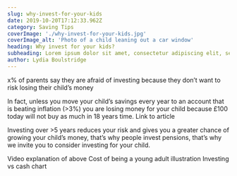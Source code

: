 ```yaml
---
slug: why-invest-for-your-kids
date: 2019-10-20T17:12:33.962Z
category: Saving Tips
coverImage: './why-invest-for-your-kids.jpg'
coverImage_alt: 'Photo of a child leaning out a car window'
heading: Why invest for your kids?
subheading: Lorem ipsum dolor sit amet, consectetur adipiscing elit, sed do eiusmod tempor incididunt labore.
author: Lydia Boulstridge
---
```


x% of parents say they are afraid of investing because they don’t want to risk losing their child’s money

In fact, unless you move your child’s savings every year to an account that is beating inflation (>3%) you are losing money for your child because £100 today will not buy as much in 18 years time. Link to article

Investing over >5 years reduces your risk and gives you a greater chance of growing your child’s money, that’s why people invest pensions, that’s why we invite you to consider investing for your child.

Video explanation of above
Cost of being a young adult illustration
Investing vs cash chart
